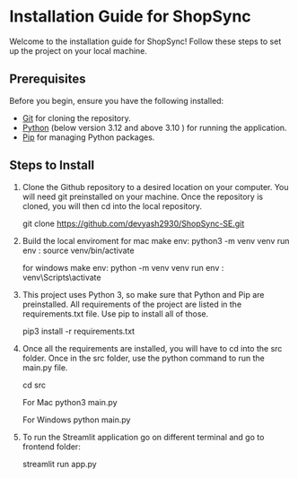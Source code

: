 # Installation Guide for ShopSync

Welcome to the installation guide for ShopSync! Follow these steps to set up the project on your local machine.

## Prerequisites

Before you begin, ensure you have the following installed:

- [Git](https://git-scm.com/) for cloning the repository.
- [Python](https://www.python.org/downloads/) (below version 3.12 and above 3.10 ) for running the application.
- [Pip](https://pip.pypa.io/en/stable/installation/) for managing Python packages.

## Steps to Install

1. Clone the Github repository to a desired location on your computer. You will need git preinstalled on your machine. Once the repository is cloned, you will then cd into the local repository.

    git clone https://github.com/devyash2930/ShopSync-SE.git

2. Build the local enviroment for mac make env: python3 -m venv venv run env : source venv/bin/activate

    for windows 
    make env: python -m venv venv 
    run env : venv\Scripts\activate

3. This project uses Python 3, so make sure that Python and Pip are preinstalled. All requirements of the project are listed in the requirements.txt file. Use pip to install all of those.

    pip3 install -r requirements.txt

4. Once all the requirements are installed, you will have to cd into the src folder. Once in the src folder, use the python command to run the main.py file.

    cd src

    For Mac python3 main.py

    For Windows python main.py

5. To run the Streamlit application go on different terminal and go to frontend folder:
   
    streamlit run app.py
